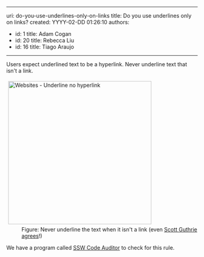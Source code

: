 

---
uri: do-you-use-underlines-only-on-links
title: Do you use underlines only on links?
created: YYYY-02-DD 01:26:10
authors:
  - id: 1
    title: Adam Cogan
  - id: 20
    title: Rebecca Liu
  - id: 16
    title: Tiago Araujo
---




<span class='intro'> <p>Users expect&#160;underlined text to be a hyperlink. Never underline text that isn't a link. <br></p> </span>

<dl class="image"><dt> 
      <img alt="Websites - Underline no hyperlink" src="http&#58;//www.ssw.com.au/SSW/Standards/Rules/Images/Websites_UnderlineNoHyperlink.gif" data-pin-nopin="true" style="margin&#58;5px;width&#58;377px;" />
   </dt><dd>Figure&#58; Never underline the text when it isn't a link (even 
      <a target="_blank" href="http&#58;//www.ssw.com.au/ssw/Redirect/Microsoft/ScottGu.htm">Scott Guthrie agrees</a>!)</dd></dl><p class="ssw15-rteElement-YellowBorderBox"> We have a program called 
<a href="http&#58;//www.ssw.com.au/ssw/CodeAuditor/Rules.aspx#BreadCrumbs">SSW Code Auditor</a> to check for this rule. ​​​<br></p><br><br>


